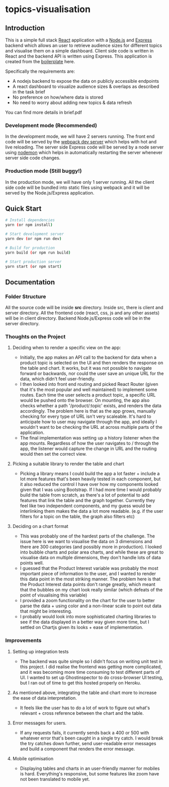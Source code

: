 # topics-visualisation

## Introduction

This is a simple full stack [React](https://reactjs.org/) application with a [Node.js](https://nodejs.org/en/) and [Express](https://expressjs.com/) backend which allows an user to retrieve audience sizes for different topics and visualise them on a simple dashboard. Client side code is written in React and the backend API is written using Express.
This application is created from the [boilerplate](https://github.com/crsandeep/simple-react-full-stack) here.

Specifically the requirements are:

- A nodejs backend to expose the data on publicly accessible endpoints
- A react dashboard to visualize audience sizes & overlaps as described in the task brief
- No preference on how/where data is stored
- No need to worry about adding new topics & data refresh

You can find more details in brief.pdf

### Development mode (Recommended)

In the development mode, we will have 2 servers running. The front end code will be served by the [webpack dev server](https://webpack.js.org/configuration/dev-server/) which helps with hot and live reloading. The server side Express code will be served by a node server using [nodemon](https://nodemon.io/) which helps in automatically restarting the server whenever server side code changes.

### Production mode (Still buggy!)

In the production mode, we will have only 1 server running. All the client side code will be bundled into static files using webpack and it will be served by the Node.js/Express application.

## Quick Start

```bash
# Install dependencies
yarn (or npm install)

# Start development server
yarn dev (or npm run dev)

# Build for production
yarn build (or npm run build)

# Start production server
yarn start (or npm start)
```

## Documentation

### Folder Structure

All the source code will be inside **src** directory. Inside src, there is client and server directory. All the frontend code (react, css, js and any other assets) will be in client directory. Backend Node.js/Express code will be in the server directory.

### Thoughts on the Project

1. Deciding when to render a specific view on the app:

    - Initially, the app makes an API call to the backend for data when a product topic is selected on the UI and then renders the response on the table and chart. It works,
    but it was not possible to navigate forward or backwards, nor could the user save an unique URL for the data, which didn't feel user-friendly.
    - I then looked into front end routing and picked React Router (given that it's the most popular and well maintained)
    to implement some routes. Each time the user selects a product topic, a specific URL would be pushed onto the browser. 
    On mounting, the app also checks whether a path '/product/:topic' exists, and renders the data accordingly. The problem
    here is that as the app grows, manually checking for every type of URL isn't very scaleable. It's hard to anticipate
    how to user may navigate through the app, and ideally I wouldn't want to be checking the URL at across multiple parts of the application.
    - The final implementation was setting up a history listener when the app mounts. Regardless of how the user navigates to / through the app,
    the listener would capture the change in URL and the routing would then set the correct view.
    
2. Picking a suitable library to render the table and chart 

    - Picking a library means I could build the app a lot faster + include a lot more features that's been heavily tested in each component, 
    but it also reduced the control I have over how my components looked given that I was using Bootstrap. If I had more time I would probably
    build the table from scratch, as there's a lot of potential to add features that link the table and the graph together. Currently they feel like
    two independent components, and my guess would be interlinking them makes the data a lot more readable. 
    (e.g. if the user filters for a topic on the table, the graph also filters etc)
  
3. Deciding on a chart format

    - This was probably one of the hardest parts of the challenge. The issue here is we want to visualise the data on 3 dimensions and there are 300 categories (and possibly more in production).
    I looked into bubble charts and polar area charts, and while these are great to visualise data on multiple dimensions, they don't handle lots of data points well. 
    - I guessed that the Product Interest variable was probably the most important piece of information to the user, and I wanted to render this data point in the most striking manner. 
    The problem here is that the Product Interest data points don't range greatly, which meant that the bubbles on my chart look really similar (which defeats of the point of visualising this variable)
    - I provided a zoom functionality on the chart for the user to better parse the data + using color and a non-linear scale to point out data that might be interesting.
    - I probably would look into more sophisticated charting libraries to see if the data displayed in a better way given more time, but I settled on Chartjs 
    given its looks + ease of implementation. 

### Improvements

1. Setting up integration tests

    - The backend was quite simple so I didn't focus on writing unit test in this project. I did realise the frontend was getting more complicated, and it was
    becoming more time consuming to test different parts of UI. I wanted to set up Ghostinspector to do cross-browser UI testing, but I ran out of time to get this hosted properly on Heroku.

2. As mentioned above, integrating the table and chart more to increase the ease of data interpretation. 

    - It feels like the user has to do a lot of work to figure out what's relevant + cross reference between the chart and the table. 

3. Error messages for users. 

    - If any requests fails, it currently sends back a 400 or 500 with whatever error that's been caught in a single try catch. 
    I would break the try catches down further, send user-readable error messages and build a component that renders the error message.

4. Mobile optimisation
    
    - Displaying tables and charts in an user-friendly manner for mobiles is hard. Everything's responsive, but some features like zoom have not been translated to mobile yet.

